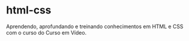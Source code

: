 # html-css
 Aprendendo, aprofundando e treinando conhecimentos em HTML e CSS com o curso do Curso em Vídeo.
